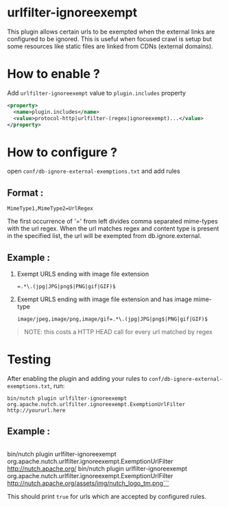urlfilter-ignoreexempt
======================
  This plugin allows certain urls to be exempted when the external links are configured to be ignored. This is useful when focused crawl is setup but some resources like static files are linked from CDNs (external domains).

How to enable ?
==============
Add `urlfilter-ignoreexempt` value to `plugin.includes` property
```xml
<property>
  <name>plugin.includes</name>
  <value>protocol-http|urlfilter-(regex|ignoreexempt)...</value>
</property>
```

How to configure ?
================

open `conf/db-ignore-external-exemptions.txt` and add rules

## Format :

`MimeType1,MimeType2=UrlRegex`

The first occurrence of '=' from left divides comma separated mime-types with the url regex.
When the url matches regex and content type is present in the specified list, the url will be exempted from db.ignore.external.

## Example :

1. Exempt URLS ending with image file extension

    `=.*\.(jpg|JPG|png$|PNG|gif|GIF)$`

2. Exempt URLS ending with image file extension and has image mime-type 

    `image/jpeg,image/png,image/gif=.*\.(jpg|JPG|png$|PNG|gif|GIF)$`
> NOTE: this costs a HTTP HEAD call for every url matched by regex


# Testing

   After enabling the plugin and adding your rules to `conf/db-ignore-external-exemptions.txt`, run:
   
   `bin/nutch plugin urlfilter-ignoreexempt  org.apache.nutch.urlfilter.ignoreexempt.ExemptionUrlFilter http://yoururl.here`
   
## Example :

> ```
bin/nutch plugin urlfilter-ignoreexempt  org.apache.nutch.urlfilter.ignoreexempt.ExemptionUrlFilter http://nutch.apache.org/
bin/nutch plugin urlfilter-ignoreexempt  org.apache.nutch.urlfilter.ignoreexempt.ExemptionUrlFilter http://nutch.apache.org/assets/img/nutch_logo_tm.png```

This should print `true` for urls which are accepted by configured rules.